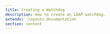 ```yaml
---
title: Creating a Watchdog
description: How to create an LDAP watchdog.
extends: _layouts.documentation
section: content
---
```


